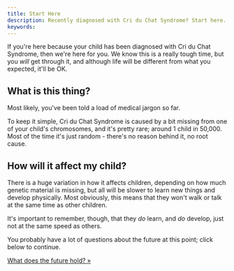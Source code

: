 ```yaml
---
title: Start Here
description: Recently diagnosed with Cri du Chat Syndrome? Start here.
keywords:
---
```


If you're here because your child has been diagnosed with Cri du Chat Syndrome, then
we're here for you. We know this is a really tough time, but you <em>will</em> get through it, and
although life will be different from what you expected, it'll be OK.

## What is this thing?

Most likely, you've been told a load of medical jargon so far. 

To keep it simple, Cri du Chat Syndrome is caused by a bit missing from one of your 
child's chromosomes, and it's pretty rare; around 1 child in 50,000. Most of the time
it's just random - there's no reason behind it, no root cause.

## How will it affect my child?

There is a huge variation in how it affects children, depending on how much genetic 
material is missing, but all will be slower to learn new things and develop physically.
Most obviously, this means that they won't walk or talk at the same time as other 
children. 

It's important to remember, though, that they <em>do</em> learn, and <em>do</em> develop,
just not at the same speed as others.

You probably have a lot of questions about the future at this point; click below to continue.

<a href='future.html' class='btn btn-primary'>What does the future hold? »</a>